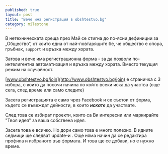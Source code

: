 ```yaml
---
published: true
layout: post
title: "Вече има регистрация в obshtestvo.bg"
category: milestone
---
```


В нетехническата среща през Май се стигна до по-ясни дефиниции за „Общество“, от които
една от най-повтарящите бе, че общество е опора, гръбнак, `support` и връзка между хората.

Затова и вече има регистрационна форма - за да позволи по-интелигентна автоматизация и връзка между хората.
Вместо текущия режим на случайност.

[www.obshtestvo.bg/join](http://www.obshtestvo.bg/join) е страничка с 3 избора, с които да
посочи начина по който всеки иска да участва (още сега, след време или само следите)

Засега регистрацията е само чрез Facebook и се състои от форма, където се въвеждат
дейности, в които ***искате*** да участвате.

След това се избират проекти, които са Ви интересни или маркирайте "Твоя идея" за ваша собствена идея.

Засега това е всичко. Но дори само това е много полезно. В идните седмици ще следват update-и .
Още няма начин да се редактира профила и избраното във формата. И това ще се добави, но е нужно време.
